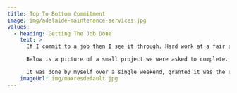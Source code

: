 ```yaml
---
title: Top To Bottom Commitment
image: img/adelaide-maintenance-services.jpg
values:
  - heading: Getting The Job Done
    text: >
      If I commit to a job then I see it through. Hard work at a fair price.

      Below is a picture of a small project we were asked to complete. 

      It was done by myself over a single weekend, granted it was the easter long weekend but you can see the craftsmanship and professionalism on display right here on a fairly large greenhouse.
    imageUrl: img/maxresdefault.jpg
---
```

